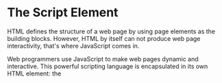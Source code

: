 # The Script Element

HTML defines the structure of a web page by using page elements as the building blocks. However, HTML by itself can not produce web page interactivity, that's where JavaScript comes in.

Web programmers use JavaScript to make web pages dynamic and interactive. This powerful scripting language is encapsulated in its own HTML element: the <script> element. You can think of this <script> element as the door to JavaScript for HTML. This lesson will dig deeper into what the <script> element can do for your websites and best practices on how and where to insert JavaScript in your HTML files.

## Your Tasks

### Getting Started

This assignment will follow the same workflow as the last assignment.  You will begin by making a new assignment directory within which you will create an index.html file and a app.js file.  

- [ ] First create a new folder on your computer called TheScriptElement.  Then, open the folder in VS Code.

- [ ] Add an index.html file to this folder,  

### The <script> tag

The <script> element allows you to add JavaScript code inside an HTML file. Below, the <script> element embeds valid JavaScript code:

```
<h1>This is an embedded JS example</h1>
<script>
  function Hello()
    {
    alert ( "Hello World");
    }
</script>
```

Frankly, without the <script> tag, websites would be unclickable and a bit boring.

The <script> element, like most elements in HTML, has an opening and closing angle bracket. The closing tag marks the end of the content inside of the <script> element. Just like the <style> tag used to embed CSS code, you use the <script> tag to embed valid JavaScript code.

- [ ] Download and save the following images into your assignment directory, 

	- [https://github.com/hpluska/TimberlineCS/blob/master/AdvCSAssignments/JavaScriptInteractive/TheScriptElement/burger.png](https://github.com/hpluska/TimberlineCS/blob/master/AdvCSAssignments/JavaScriptInteractive/TheScriptElement/burger.png)

	- [https://github.com/hpluska/TimberlineCS/blob/master/AdvCSAssignments/JavaScriptInteractive/TheScriptElement/normal.jpg](https://github.com/hpluska/TimberlineCS/blob/master/AdvCSAssignments/JavaScriptInteractive/TheScriptElement/normal.jpg)

- [ ] Copy and paste the following code into index.html page, 

```
<!DOCTYPE html>
<html>
<head>
	<link rel="stylesheet" href="style.css">
</head>
  
<body>
	<section class = "container">
  	<img src = "normal.jpg" id= "myImage">
  	<p onclick="food()">Click Me</p>
	</section>
</body>
  
<script>
  
</script>
  
</html>
```

- [ ] Copy this JavaScript code and paste it between the opening and closing <script> tags.

```
function food() {
      var image = document.getElementById('myImage');
      if(image.src.match("normal")) {
          image.src = "burger.png";
      } else {
          image.src = "normal.jpg";
      }
  } 
 
```
- [ ] Save everything, then open your index.html page in your browswer.  See what happens when you click the "click me" text

### The src attribute

Since you know how to use a <script> element with embedded code, let's talk about linking code. Linking code is preferable because of a programming concept called Separation of Concerns (SoC). Instead of having messy code that is all in the same file, web developers separate their code into different files, making each “concern” easier to understand and more convenient when changes must be made.

For this exercise, instead of writing JavaScript in our HTML file, we are going to write it in its own file, and then reference this code with a file path name. We will do this using an attribute that may jog your memory: the src attribute!

If this seems familiar, that's because you may have been linking to external files with the <img> and <link> elements. The attribute is exactly the same, but now its value specifies the location of your script file.

If the file is in the same project folder, the src value will be a relative path name. Below is an example of a relative pathname to a JavaScript file.

```
<script src=/exampleScript.js> </script>
```

If you must refer to JavaScript hosted externally, or in a CDN, you can also link to that file location

- [ ] Add an empty <script> element to index.html.

```
<script></script>
```

- [ ] Add an empty src attribute to the opening tag of your <script> element

```
<script src=" "> </script>
```

- [ ] Create a new file called script.js and save this to your assignment directory.  Copy and paste the code below into this file. 

```
function blooming() {
      var image = document.getElementById('myImage');
      if(image.src.match("normal")) {
          image.src = "burger.png";
      } else {
          image.src = "normal.jpg";
      }
  }
```

- [ ] Make the src reference point to the script.js file you just created.

- [ ] Save everything and reload your index.html file... everything should as before. 

### How are scripts loaded?

A quick recap: the <script> element allows HTML files to load and execute JavaScript. The JavaScript can either go embedded inside of the <script> tag or the script tag can reference an external file. Before we dive deeper, let’s take a moment to talk about how browsers parse HTML files into web pages. This informs where to include a <script> element inside your HTML file.

Browsers come equipped with HTML parsers that help browsers render the elements accordingly. Elements, including the <script> element, are by default, parsed in the order they appear in the HTML file. When the HTML parser encounters a <script> element, it loads the script then executes its contents before parsing the rest of the HTML. The two main points to note here are that:

The HTML parser does NOT process the next element in the HTML file until it loads and executes the <script> element, thus leading to a delay in load time and resulting in a poor user experience.
Additionally, scripts are loaded sequentially, so if one script depends on another script, they should be placed in that very order inside the HTML file.

- [ ] Click on the link below to open a GIF

	- [https://github.com/hpluska/TimberlineCS/blob/master/AdvCSAssignments/JavaScriptInteractive/TheScriptElement/ScriptNoAttribute.gif](https://github.com/hpluska/TimberlineCS/blob/master/AdvCSAssignments/JavaScriptInteractive/TheScriptElement/ScriptNoAttribute.gif)

Notice, the GIF displays two scripts being loaded. The first script makes a Watering Can appear, the second script makes a Flower appear. This shows how scripts are loaded sequentially, and how they pause the HTML parser, which is why "Blooming" appears at the end.

### Defer attribute

When the HTML parser comes across a <script> element, it stops to load its content. Once loaded, the JavaScript code is executed and the HTML parser proceeds to parse the next element in the file. This can result in a slow load time for your website. HTML4 introduced the defer and async attributes of the <script> element to address the user wait-time in the website based on different scenarios.

The defer attribute specifies scripts should be executed after the HTML file is completely parsed. When the HTML parser encounters a <script> element with the defer attribute, it loads the script but defers the actual execution of the JavaScript until after it finishes parsing the rest of the elements in the HTML file.

Here is an example of the defer tag:

```
<script src="example.js" defer> </script>
```

When is defer useful?

When a script contains functionality that requires interaction with the DOM, the defer attribute is the way to go. This way, it ensures that the entire HTML file has been parsed before the script is executed.

- [ ] Add the following files to your main assignment directory, 

	- [https://github.com/hpluska/TimberlineCS/blob/master/AdvCSAssignments/JavaScriptInteractive/TheScriptElement/turnBlue.js](https://github.com/hpluska/TimberlineCS/blob/master/AdvCSAssignments/JavaScriptInteractive/TheScriptElement/turnBlue.js)
	- [https://github.com/hpluska/TimberlineCS/blob/master/AdvCSAssignments/JavaScriptInteractive/TheScriptElement/turnYellow.js](https://github.com/hpluska/TimberlineCS/blob/master/AdvCSAssignments/JavaScriptInteractive/TheScriptElement/turnYellow.js)

- [ ] Cut and paste the following code into your index.html file, 

```
<!DOCTYPE html> 
<html>
 
  <head>
    <link rel="stylesheet" href="style.css">
    <script id="blue" src="turnBlue.js"></script>
  <script id="yellow" src="turnYellow.js"></script>
  </head>
  
  <body>		
   	<p class="centered" id="logo">Code is Lit</p>
  </body>
</html>
```
- [ ] We want the "Code is Lit" to be blue! Add a defer attribute to the turnBlue.js script to make it the last script that is downloaded and executed.

### Async attribute

The async attribute loads and executes the script asynchronously with the rest of the webpage. This means that, similar to the defer attribute, the HTML parser will continue parsing the rest of the HTML as the script is downloaded in the background. However, with the async flag, the script will not wait until the entire page is parsed: it will execute immediately after it has been downloaded. Here is an example of the async tag:

```
<script src="example.js" async> </script>
```

When is it useful?

Async is useful for scripts that are independent of other scripts in order to function accordingly. Thus, if it does not matter exactly at which point the script file is executed, asynchronous loading is the most suitable option as it optimizes web page load time.

- [ ] Each script tag restyles the "Code is lit" text. 		- Add the async attribute to the turnBlue, then refresh.
	-Add the async attribute to the turnYellow, then refresh. 
	-Add the async attribut to both the turnBlue and turnYellow, then refresh. 

### Get credit for this assignment

- [ ] Once you have completed all of the above, have Ms. Pluska mark this assignment complete. 












